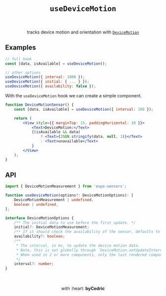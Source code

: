 <div align="center">
    <h1>
        <br />
        <code>useDeviceMotion</code>
        <br />
        <br />
    </h1>
    tracks device motion and orientation with <a href="https://docs.expo.io/versions/latest/sdk/devicemotion/"><code>DeviceMotion</code></a>
    <br />
</div>

## Examples

```jsx
// full hook
const [data, isAvailable] = useDeviceMotion();

// other options
useDeviceMotion({ interval: 1000 });
useDeviceMotion({ initial: { ... } });
useDeviceMotion({ availability: false });
```

With the `useDeviceMotion` hook we can create a simple component.

```jsx
function DeviceMotionSensor() {
    const [data, isAvailable] = useDeviceMotion({ interval: 100 });

    return (
        <View style={{ marginTop: 15, paddingHorizontal: 10 }}>
            <Text>DeviceMotion:</Text>
            {(isAvailable && data)
                ? <Text>{JSON.stringify(data, null, 2)}</Text>
                : <Text>unavailable</Text>
            }
        </View>
    );
}
```

## API

```ts
import { DeviceMotionMeasurement } from 'expo-sensors';

function useDeviceMotion(options?: DeviceMotionOptions): [
    DeviceMotionMeasurement | undefined,
    boolean | undefined,
];

interface DeviceMotionOptions {
    /** The initial data to use before the first update. */
    initial?: DeviceMotionMeasurement;
    /** If it should check the availability of the sensor, defaults to `true`. */
    availability?: boolean;
    /**
     * The interval, in ms, to update the device motion data.
     * Note, this is set globally through `DeviceMotion.setUpdateInterval`.
     * When used in 2 or more components, only the last rendered component's interval will be used for all.
     */
    interval?: number;
}
```

<div align="center">
    <br />
    <br />
    with :heart: <strong>byCedric</strong>
    <br />
    <br />
</div>
